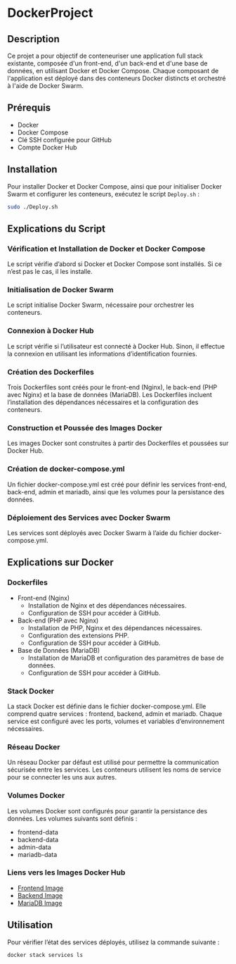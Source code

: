# DockerProject

## Description

Ce projet a pour objectif de conteneuriser une application full stack existante, composée d'un front-end, d'un back-end et d'une base de données, en utilisant Docker et Docker Compose. Chaque composant de l'application est déployé dans des conteneurs Docker distincts et orchestré à l'aide de Docker Swarm.

## Prérequis

- Docker
- Docker Compose
- Clé SSH configurée pour GitHub
- Compte Docker Hub

## Installation

Pour installer Docker et Docker Compose, ainsi que pour initialiser Docker Swarm et configurer les conteneurs, exécutez le script `Deploy.sh` :

```bash
sudo ./Deploy.sh
```

## Explications du Script

### Vérification et Installation de Docker et Docker Compose

Le script vérifie d’abord si Docker et Docker Compose sont installés. Si ce n’est pas le cas, il les installe.

### Initialisation de Docker Swarm

Le script initialise Docker Swarm, nécessaire pour orchestrer les conteneurs.

### Connexion à Docker Hub

Le script vérifie si l’utilisateur est connecté à Docker Hub. Sinon, il effectue la connexion en utilisant les informations d’identification fournies.

### Création des Dockerfiles

Trois Dockerfiles sont créés pour le front-end (Nginx), le back-end (PHP avec Nginx) et la base de données (MariaDB). Les Dockerfiles incluent l’installation des dépendances nécessaires et la configuration des conteneurs.

### Construction et Poussée des Images Docker

Les images Docker sont construites à partir des Dockerfiles et poussées sur Docker Hub.

### Création de docker-compose.yml

Un fichier docker-compose.yml est créé pour définir les services front-end, back-end, admin et mariadb, ainsi que les volumes pour la persistance des données.

### Déploiement des Services avec Docker Swarm

Les services sont déployés avec Docker Swarm à l’aide du fichier docker-compose.yml.

## Explications sur Docker

### Dockerfiles

- Front-end (Nginx)
  - Installation de Nginx et des dépendances nécessaires.
  - Configuration de SSH pour accéder à GitHub.
- Back-end (PHP avec Nginx)
  - Installation de PHP, Nginx et des dépendances nécessaires.
  - Configuration des extensions PHP.
  - Configuration de SSH pour accéder à GitHub.
- Base de Données (MariaDB)
  - Installation de MariaDB et configuration des paramètres de base de données.
  - Configuration de SSH pour accéder à GitHub.

### Stack Docker

La stack Docker est définie dans le fichier docker-compose.yml. Elle comprend quatre services : frontend, backend, admin et mariadb. Chaque service est configuré avec les ports, volumes et variables d’environnement nécessaires.

### Réseau Docker

Un réseau Docker par défaut est utilisé pour permettre la communication sécurisée entre les services. Les conteneurs utilisent les noms de service pour se connecter les uns aux autres.

### Volumes Docker

Les volumes Docker sont configurés pour garantir la persistance des données. Les volumes suivants sont définis :

- frontend-data
- backend-data
- admin-data
- mariadb-data

### Liens vers les Images Docker Hub

- [Frontend Image](https://hub.docker.com/repository/docker/dedinnich/frontend-image)
- [Backend Image](https://hub.docker.com/repository/docker/dedinnich/backend-image)
- [MariaDB Image](https://hub.docker.com/repository/docker/dedinnich/mariadb-image)

## Utilisation

Pour vérifier l’état des services déployés, utilisez la commande suivante :

```bash
docker stack services ls
```
